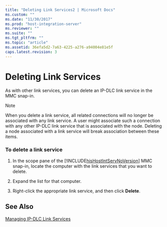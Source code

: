 ```yaml
---
title: "Deleting Link Services2 | Microsoft Docs"
ms.custom: ""
ms.date: "11/30/2017"
ms.prod: "host-integration-server"
ms.reviewer: ""
ms.suite: ""
ms.tgt_pltfrm: ""
ms.topic: "article"
ms.assetid: 36efa5d2-7a63-4225-a276-a94004e81e5f
caps.latest.revision: 3
---
```

# Deleting Link Services
As with other link services, you can delete an IP-DLC link service in the MMC snap-in.  
  
> [!NOTE]
>  When you delete a link service, all related connections will no longer be associated with any link service. A user might associate such a connection with any other IP-DLC link service that is associated with the node. Deleting a node associated with a link service will break association between these items.  
  
### To delete a link service  
  
1.  In the scope pane of the [!INCLUDE[hisHostIntServNoVersion](../includes/hishostintservnoversion-md.md)] MMC snap-in, locate the computer with the link services that you want to delete.  
  
2.  Expand the list for that computer.  
  
3.  Right-click the appropriate link service, and then click **Delete**.  
  
## See Also  
 [Managing IP-DLC Link Services](../HIS2010/managing-ip-dlc-link-services1.md)